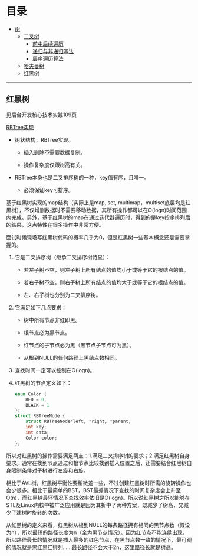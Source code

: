 # 目录

- [树](#树)
  - [二叉树](#二叉树)
    - [前中后续遍历](#前中后续遍历)
    - [递归与非递归写法](#递归与非递归写法)
    - [层序遍历算法](#层序遍历算法)
  - [哈夫曼树](#哈夫曼树)
  - [红黑树](#红黑树)

---


## 红黑树

见后台开发核心技术实践109页

[RBTree实现](https://github.com/linw7/Skill-Tree/tree/master/code/RBTree)

- 树状结构，RBTree实现。
    - 插入删除不需要数据复制。
    
    - 操作复杂度仅跟树高有关。

- RBTree本身也是二叉排序树的一种，key值有序，且唯一。
    - 必须保证key可排序。

基于红黑树实现的map结构（实际上是map, set, multimap，multiset底层均是红黑树），不仅增删数据时不需要移动数据，其所有操作都可以在O(logn)时间范围内完成。另外，基于红黑树的map在通过迭代器遍历时，得到的是key按序排列后的结果，这点特性在很多操作中非常方便。

面试时候现场写红黑树代码的概率几乎为0，但是红黑树一些基本概念还是需要掌握的。

1. 它是二叉排序树（继承二叉排序树特显）：
    - 若左子树不空，则左子树上所有结点的值均小于或等于它的根结点的值。

    - 若右子树不空，则右子树上所有结点的值均大于或等于它的根结点的值。

    - 左、右子树也分别为二叉排序树。

2. 它满足如下几点要求：
    - 树中所有节点非红即黑。

    - 根节点必为黑节点。

    - 红节点的子节点必为黑（黑节点子节点可为黑）。

    - 从根到NULL的任何路径上黑结点数相同。

3. 查找时间一定可以控制在O(logn)。

4. 红黑树的节点定义如下：
    ```C++
    enum Color {
        RED = 0,
        BLACK = 1
    };
    struct RBTreeNode {
        struct RBTreeNode*left, *right, *parent;
        int key;
        int data;
        Color color;
    };
    ```
所以对红黑树的操作需要满足两点：1.满足二叉排序树的要求；2.满足红黑树自身要求。通常在找到节点通过和根节点比较找到插入位置之后，还需要结合红黑树自身限制条件对子树进行左旋和右旋。

相比于AVL树，红黑树平衡性要稍微差一些，不过创建红黑树时所需的旋转操作也会少很多。相比于最简单的BST，BST最差情况下查找的时间复杂度会上升至O(n)，而红黑树最坏情况下查找效率依旧是O(logn)。所以说红黑树之所以能够在STL及Linux内核中被广泛应用就是因为其折中了两种方案，既减少了树高，又减少了建树时旋转的次数。

从红黑树的定义来看，红黑树从根到NULL的每条路径拥有相同的黑节点数（假设为n），所以最短的路径长度为n（全为黑节点情况）。因为红节点不能连续出现，所以路径最长的情况就是插入最多的红色节点，在黑节点数一致的情况下，最可观的情况就是黑红黑红排列......最长路径不会大于2n，这里路径长就是树高。